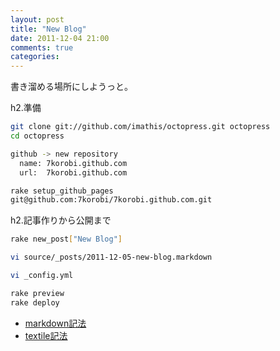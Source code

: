 ```yaml
---
layout: post
title: "New Blog"
date: 2011-12-04 21:00
comments: true
categories:
---
```




書き溜める場所にしようっと。

h2.準備
``` sh
git clone git://github.com/imathis/octopress.git octopress
cd octopress

github -> new repository
  name: 7korobi.github.com
  url:  7korobi.github.com

rake setup_github_pages
git@github.com:7korobi/7korobi.github.com.git
```

h2.記事作りから公開まで
``` sh
rake new_post["New Blog"]

vi source/_posts/2011-12-05-new-blog.markdown

vi _config.yml

rake preview
rake deploy
```

- [markdown記法](https://gist.github.com/1438677)
- [textile記法](http://redmine.jp/tech_note/textile)
